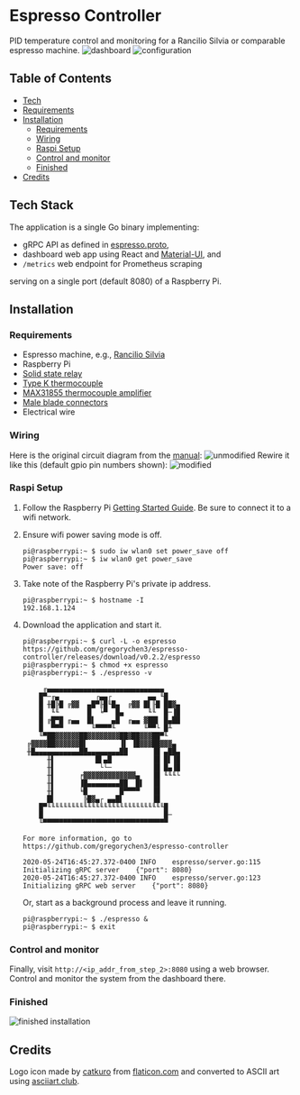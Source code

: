 # Espresso Controller

PID temperature control and monitoring for a Rancilio Silvia or comparable espresso machine.
![dashboard](images/dashboard.png)
![configuration](images/configuration.png)

## Table of Contents

- [Tech](#tech-stack)
- [Requirements](#requirements)
- [Installation](#installation)
  - [Requirements](#requirements)
  - [Wiring](#wiring)
  - [Raspi Setup](#raspi-setup)
  - [Control and monitor](#control-and-monitor)
  - [Finished](#finished)
- [Credits](#credits)

## Tech Stack

The application is a single Go binary implementing:

- gRPC API as defined in [espresso.proto](https://github.com/gregorychen3/espresso-controller/blob/master/pkg/espressopb/espresso.proto),
- dashboard web app using React and [Material-UI](https://material-ui.com/), and
- `/metrics` web endpoint for Prometheus scraping

serving on a single port (default 8080) of a Raspberry Pi.

## Installation

### Requirements

- Espresso machine, e.g., [Rancilio Silvia](https://www.ranciliogroupna.com/silvia)
- Raspberry Pi
- [Solid state relay](https://www.amazon.com/dp/B00HV974KC/ref=cm_sw_em_r_mt_dp_U_9WTYEbEA0TNGG)
- [Type K thermocouple](https://www.amazon.com/gp/product/B01NBM7SBK)
- [MAX31855 thermocouple amplifier](https://www.adafruit.com/product/269)
- [Male blade connectors](https://en.wikipedia.org/wiki/FASTON_terminal#/media/File:Faston_Style_Terminals_Male.jpg)
- Electrical wire

### Wiring

Here is the original circuit diagram from the [manual](https://www.ranciliogroupna.com/filebin/images/Downloadables/User_Manuals/Homeline/Silvia_User_Manual_2017.PDF):
![unmodified](images/circuit_diagram_original.png)
Rewire it like this (default gpio pin numbers shown):
![modified](images/circuit_diagram_modified.png)

### Raspi Setup

1. Follow the Raspberry Pi [Getting Started Guide](https://projects.raspberrypi.org/en/projects/raspberry-pi-getting-started). Be sure to connect it to a wifi network.
1. Ensure wifi power saving mode is off.

   ```console
   pi@raspberrypi:~ $ sudo iw wlan0 set power_save off
   pi@raspberrypi:~ $ iw wlan0 get power_save
   Power save: off
   ```

1. Take note of the Raspberry Pi's private ip address.

   ```console
   pi@raspberrypi:~ $ hostname -I
   192.168.1.124
   ```

1. Download the application and start it.

   ```console
   pi@raspberrypi:~ $ curl -L -o espresso https://github.com/gregorychen3/espresso-controller/releases/download/v0.2.2/espresso
   pi@raspberrypi:~ $ chmod +x espresso
   pi@raspberrypi:~ $ ./espresso -v

        ╓▄▄▄▄▄▄▄▄▄▄▄▄▄▄▄▄▄▄▄▄▄▄▄▄▄▄▄▄▄
       █▀─╓▄         ┌▄▄┌         ▄▄ ╙█
       █ ╫█╠█ ╔▓▓  ▄█▀╟█╙█▄  ╔▓▓ █▌╟█ ██▓▄
       █  ╙╙       █  ╘▀  █▄      ╙╙  █─▐█
       █ ╔█▀█ ╓▄▄  █▌    ▄█  ╓▄▄ ▓██▌ █▄██
       █  ▀▀▀       ╙▀▀▀▀╙       ╙▀▀└ █╨
       ╙▀██▓▓▓▓▓▓██▓▓▓▓▓▓▓▓██▓██▓▓▓██▀╙
    ╔▓▓▓▓██▓▓▓▓▓▓█▌        ▐▌ ▐█▓▓▓██▓▓▓▄
    ╫█▄▄▄▄▄▄▄▄▄▄▄██▄▄▄▄▄▄▄▄██      ▐█ ▄██▄
         ╫▌          █▌▄█          ▐█ █▌▐█
         ╫▌           └└─          ▐█ █▄▐█
         ╫▌      ╒▓▓▓▓▓▓▓▓▓▓▓▓▓▄   ▐█ ╙╙╙└
         ╫▌      ▐█▄▄▄▄▄▄▄▄██  █▌  ▐█
         ╫▌      ╘█        █▀▀▀▀   ▐█
         █▌       ╠█▓▄┌ ▄▄█▌       ▐█
       █▀╙╙╙╙╙╙╙╙╙╙╙╙╙╙╙╙╙╙╙╙╙╙╙╙╙╙╙╙╙█
       █                              █─
       ╙▀▀▀▀▀▀▀▀▀▀▀▀▀▀▀▀▀▀▀▀▀▀▀▀▀▀▀▀▀▀▀

   For more information, go to https://github.com/gregorychen3/espresso-controller

   2020-05-24T16:45:27.372-0400	INFO	espresso/server.go:115	Initializing gRPC server	{"port": 8080}
   2020-05-24T16:45:27.372-0400	INFO	espresso/server.go:123	Initializing gRPC web server	{"port": 8080}
   ```

   Or, start as a background process and leave it running.

   ```console
   pi@raspberrypi:~ $ ./espresso &
   pi@raspberrypi:~ $ exit
   ```

### Control and monitor

Finally, visit `http://<ip_addr_from_step_2>:8080` using a web browser. Control and monitor the system from the dashboard there.

### Finished

![finished installation](images/finished_installation.jpg)

## Credits

Logo icon made by [catkuro](https://www.flaticon.com/authors/catkuro) from [flaticon.com](https://www.flaticon.com) and converted to ASCII art using [asciiart.club](https://asciiart.club).
